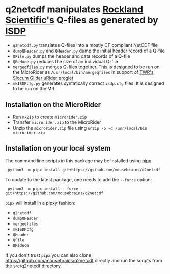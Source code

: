 # q2netcdf manipulates [Rockland Scientific's](https://rocklandscientific.com) Q-files as generated by [ISDP](https://rocklandscientific.com/news/rockland-data-logger/)

- `q2netcdf.py` translates Q-files into a mostly CF compliant NetCDF file
- `dumpQHeader.py` and `QHeader.py` dump the initial header record of a Q-file
- `QFile.py` dumps the header and data records of a Q-file
- `QReduce.py` reduces the size of an individual Q-file
- `mergeqfiles.py` merges Q-files together. This is designed to be run on the MicroRider as `/usr/local/bin/mergeqfiles` in support of [TWR's Slocum Glider uRider proglet](https://www.teledynemarine.com/brands/webb-research/slocum-glider) 
- `mkISDPcfg.py` generates syntatically correct `isdp.cfg` files. It is designed to be run on the MR

## Installation on the MicroRider
- Run `mkZip` to create `microrider.zip`
- Transfer `microrider.zip` to the MicroRider
- Unzip the `microrider.zip` file using `unzip -o -d /usr/local/bin microrider.zip`

## Installation on your local system

The command line scripts in this package may be installed using 
[pipx](https://pipx.pypa.io/stable/installation/)

` python3 -m pipx install git+https://github.com/mousebrains/q2netcdf`

To update to the latest package, one needs to add the `--force` option:

` python3 -m pipx install --force git+https://github.com/mousebrains/q2netcdf`

`pipx` will install in a pipxy fashion:
- `q2netcdf`
- `dumpQHeader`
- `mergeqfiles`
- `mkISDPcfg`
- `QHeader`
- `QFile`
- `QReduce`

If you don't trust `pipx` you can also clone 
https://github.com/mousebrains/q2netcdf
directly and run the scripts from the src/q2netcdf directory.

